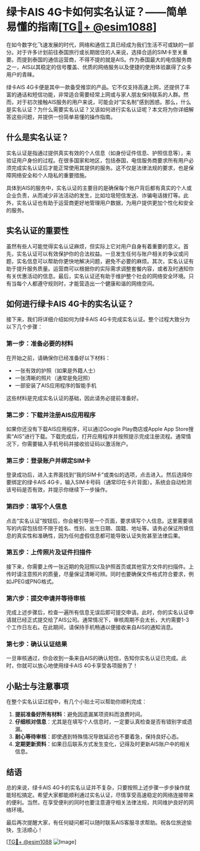 # 绿卡AIS 4G卡如何实名认证？——简单易懂的指南[[TG💪+ @esim1088](https://t.me/s/esim1088)]

在如今数字化飞速发展的时代，网络和通信工具已经成为我们生活不可或缺的一部分。对于许多计划前往泰国旅行或长期居住的人来说，选择合适的SIM卡至关重要。而提到泰国的通信运营商，不得不提的就是AIS。作为泰国最大的电信服务商之一，AIS以其稳定的信号覆盖、优质的网络服务以及便捷的使用体验赢得了众多用户的青睐。

绿卡AIS 4G卡便是其中一款备受推崇的产品。它不仅支持高速上网，还提供了丰富的通话和短信功能，非常适合需要经常上网或与家人朋友保持联系的人群。然而，对于初次接触AIS服务的用户来说，可能会对“实名制”感到困惑。那么，什么是实名认证？为什么需要实名认证？又该如何进行实名认证呢？本文将为你详细解答这些问题，并提供一份简单易懂的操作指南。

## 什么是实名认证？

实名认证是指通过提供真实有效的个人信息（如身份证件信息、护照信息等），来验证用户身份的过程。在很多国家和地区，包括泰国，电信服务商要求所有用户必须完成实名认证后才能正常使用其提供的服务。这不仅是法律法规的要求，也是保障网络安全和个人隐私的重要措施。

具体到AIS的服务中，实名认证的主要目的是确保每个账户背后都有真实的个人或企业负责，从而减少非法活动的发生，比如垃圾短信发送、诈骗电话拨打等。此外，实名认证也有助于运营商更好地管理用户数据，为用户提供更加个性化和安全的服务。

## 实名认证的重要性

虽然有些人可能觉得实名认证麻烦，但实际上它对用户自身有着重要的意义。首先，实名认证可以有效保护你的合法权益。一旦发生任何与账户相关的争议或问题，实名信息可以帮助你更快地解决问题，避免不必要的麻烦。其次，实名认证有助于提升服务质量。运营商可以根据你的实际需求调整套餐内容，或者及时通知你有关优惠活动的信息。最后，实名认证还有助于维护整个社会的网络安全环境。只有当每个人都遵守规则时，才能营造出一个健康和谐的网络空间。

## 如何进行绿卡AIS 4G卡的实名认证？

接下来，我们将详细介绍如何为绿卡AIS 4G卡完成实名认证。整个过程大致分为以下几个步骤：

### 第一步：准备必要的材料

在开始之前，请确保你已经准备好以下材料：
- 一张有效的护照（如果是外籍人士）
- 一张清晰的照片（通常是免冠照）
- 一部安装了AIS应用程序的智能手机

这些材料是完成实名认证的基础，因此请务必提前准备好。

### 第二步：下载并注册AIS应用程序

如果你还没有下载AIS应用程序，可以通过Google Play商店或Apple App Store搜索“AIS”进行下载。下载完成后，打开应用程序并按照提示完成注册流程。通常情况下，你需要输入手机号码并接收验证码以激活账户。

### 第三步：登录账户并绑定SIM卡

登录成功后，进入主界面找到“我的SIM卡”或类似的选项，点击进入。然后选择你要绑定的绿卡AIS 4G卡，输入SIM卡号码（通常印在卡片背面）。系统会自动检测该号码是否有效，并提示你继续下一步操作。

### 第四步：填写个人信息

点击“实名认证”按钮后，你会被引导至一个页面，要求填写个人信息。这里需要填写的内容包括但不限于姓名、性别、出生日期、国籍、地址等。请务必保证所填信息的真实性和准确性，因为任何虚假信息都可能导致认证失败甚至法律后果。

### 第五步：上传照片及证件扫描件

接下来，你需要上传一张近期的免冠照以及护照首页或其他官方文件的扫描件。上传时请注意照片的质量，尽量保证清晰可辨。同时也要确保文件格式符合要求，例如JPEG或PNG格式。

### 第六步：提交申请并等待审核

完成上述步骤后，检查一遍所有信息无误后即可提交申请。此时，你的实名认证申请就已经正式提交给了AIS公司。通常情况下，审核周期不会太长，大约需要1-3个工作日左右。在此期间，请保持手机畅通以便接收来自AIS的通知消息。

### 第七步：确认认证结果

一旦审核通过，你会收到一条来自AIS的确认短信，告知你实名认证已完成。此时，你就可以放心地使用绿卡AIS 4G卡享受各项服务了！

## 小贴士与注意事项

在整个实名认证过程中，有几个小贴士可以帮助你顺利完成：
1. **提前准备好所有材料**：避免因遗漏某项资料而浪费时间。
2. **仔细核对信息**：尤其是在填写个人信息时，一定要认真检查是否有错别字或遗漏。
3. **耐心等待审核**：即使遇到特殊情况导致延迟也不要着急，保持良好心态。
4. **定期更新资料**：如果日后联系方式发生变化，记得及时更新AIS账户中的相关信息。

## 结语

总的来说，绿卡AIS 4G卡的实名认证并不复杂，只要按照上述步骤一步步操作就能轻松搞定。希望大家都能顺利通过实名认证，尽情享受高速稳定的网络连接带来的便利。当然，在享受便利的同时也要注意遵守相关法律法规，共同维护良好的网络环境。

最后再次提醒大家，有任何疑问都可以随时联系AIS客服寻求帮助。祝各位旅途愉快，生活顺心！

[[TG💪+ @esim1088](https://t.me/s/esim1088) ![Image](https://i.postimg.cc/4NQfJmqS/Snipaste-2025-05-13-00-14-12.png)]